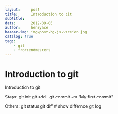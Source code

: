 ```yaml
---
layout:     post
title:      Introduction to git
subtitle:   
date:       2019-09-03
author:     henryace
header-img: img/post-bg-js-version.jpg
catalog: true
tags:
    - git
    - frontendmasters 
---
```

# Introduction to git

Introduction to git

Steps:
git init
git add .
git commit -m "My first commit"

Others:
git status
git diff # show differnce
git log